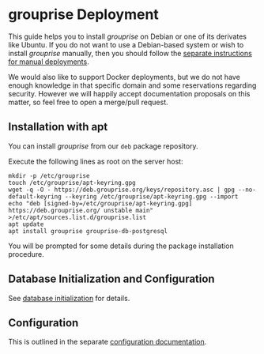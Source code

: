 # grouprise Deployment

This guide helps you to install *grouprise* on Debian or one of its derivates like Ubuntu.
If you do not want to use a Debian-based system or wish to install *grouprise* manually, then you
should follow the [separate instructions for manual deployments](/deployment/source).

We would also like to support Docker deployments, but we do not have enough knowledge in that
specific domain and some reservations regarding security.
However we will happily accept documentation proposals on this matter, so feel free to open a
merge/pull request.


## Installation with apt

You can install *grouprise* from our `deb` package repository.

Execute the following lines as root on the server host:

```shell
mkdir -p /etc/grouprise
touch /etc/grouprise/apt-keyring.gpg
wget -q -O - https://deb.grouprise.org/keys/repository.asc | gpg --no-default-keyring --keyring /etc/grouprise/apt-keyring.gpg --import
echo "deb [signed-by=/etc/grouprise/apt-keyring.gpg] https://deb.grouprise.org/ unstable main" >/etc/apt/sources.list.d/grouprise.list
apt update
apt install grouprise grouprise-db-postgresql
```

You will be prompted for some details during the package installation procedure.


## Database Initialization and Configuration

See [database initialization](/administration/database/initialization) for details.


## Configuration

This is outlined in the separate [configuration documentation](/administration/configuration/index).
